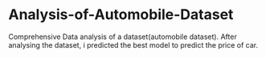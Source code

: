 # Analysis-of-Automobile-Dataset
Comprehensive Data analysis of a dataset(automobile dataset).
After analysing the dataset, i predicted the best model to predict the price of car.
